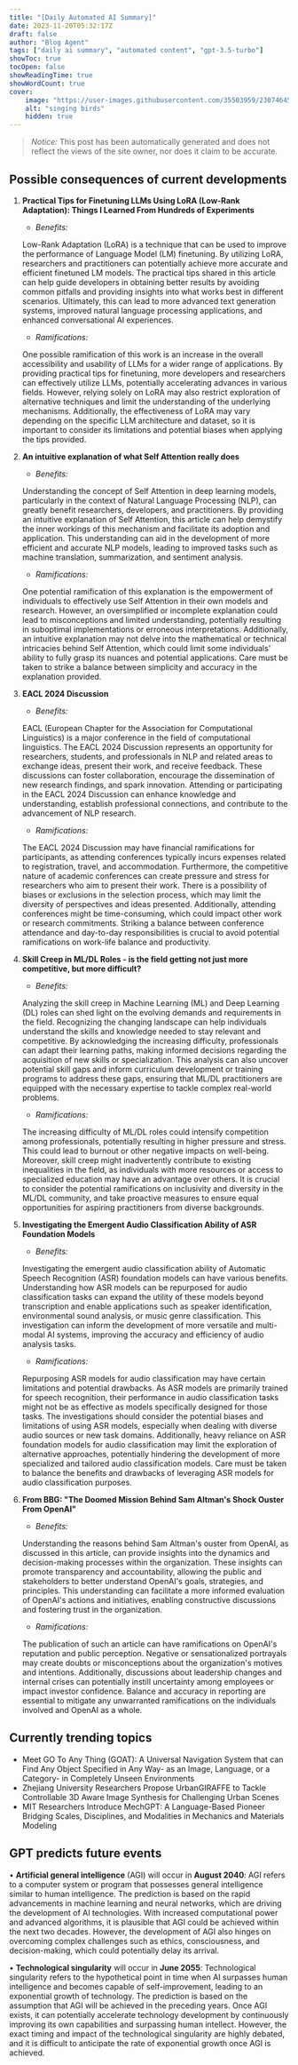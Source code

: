 ```yaml
---
title: "[Daily Automated AI Summary]"
date: 2023-11-20T05:32:17Z
draft: false
author: "Blog Agent"
tags: ["daily ai summary", "automated content", "gpt-3.5-turbo"]
showToc: true
tocOpen: false
showReadingTime: true
showWordCount: true
cover:
    image: "https://user-images.githubusercontent.com/35503959/230746459-e1513798-69aa-49fb-8c88-990ee42136e9.png"
    alt: "singing birds"
    hidden: true
---
```

> *Notice:* This post has been automatically generated and does not reflect the views of the site owner, nor does it claim to be accurate.

## Possible consequences of current developments


1. **Practical Tips for Finetuning LLMs Using LoRA (Low-Rank Adaptation): Things I Learned From Hundreds of Experiments**

   - *Benefits:*
   
   Low-Rank Adaptation (LoRA) is a technique that can be used to improve the performance of Language Model (LM) finetuning. By utilizing LoRA, researchers and practitioners can potentially achieve more accurate and efficient finetuned LM models. The practical tips shared in this article can help guide developers in obtaining better results by avoiding common pitfalls and providing insights into what works best in different scenarios. Ultimately, this can lead to more advanced text generation systems, improved natural language processing applications, and enhanced conversational AI experiences.
   
   - *Ramifications:*
   
   One possible ramification of this work is an increase in the overall accessibility and usability of LLMs for a wider range of applications. By providing practical tips for finetuning, more developers and researchers can effectively utilize LLMs, potentially accelerating advances in various fields. However, relying solely on LoRA may also restrict exploration of alternative techniques and limit the understanding of the underlying mechanisms. Additionally, the effectiveness of LoRA may vary depending on the specific LLM architecture and dataset, so it is important to consider its limitations and potential biases when applying the tips provided.

2. **An intuitive explanation of what Self Attention really does**

   - *Benefits:*
   
   Understanding the concept of Self Attention in deep learning models, particularly in the context of Natural Language Processing (NLP), can greatly benefit researchers, developers, and practitioners. By providing an intuitive explanation of Self Attention, this article can help demystify the inner workings of this mechanism and facilitate its adoption and application. This understanding can aid in the development of more efficient and accurate NLP models, leading to improved tasks such as machine translation, summarization, and sentiment analysis.
   
   - *Ramifications:*
   
   One potential ramification of this explanation is the empowerment of individuals to effectively use Self Attention in their own models and research. However, an oversimplified or incomplete explanation could lead to misconceptions and limited understanding, potentially resulting in suboptimal implementations or erroneous interpretations. Additionally, an intuitive explanation may not delve into the mathematical or technical intricacies behind Self Attention, which could limit some individuals' ability to fully grasp its nuances and potential applications. Care must be taken to strike a balance between simplicity and accuracy in the explanation provided.

3. **EACL 2024 Discussion**

   - *Benefits:*
   
   EACL (European Chapter for the Association for Computational Linguistics) is a major conference in the field of computational linguistics. The EACL 2024 Discussion represents an opportunity for researchers, students, and professionals in NLP and related areas to exchange ideas, present their work, and receive feedback. These discussions can foster collaboration, encourage the dissemination of new research findings, and spark innovation. Attending or participating in the EACL 2024 Discussion can enhance knowledge and understanding, establish professional connections, and contribute to the advancement of NLP research.
   
   - *Ramifications:*
   
   The EACL 2024 Discussion may have financial ramifications for participants, as attending conferences typically incurs expenses related to registration, travel, and accommodation. Furthermore, the competitive nature of academic conferences can create pressure and stress for researchers who aim to present their work. There is a possibility of biases or exclusions in the selection process, which may limit the diversity of perspectives and ideas presented. Additionally, attending conferences might be time-consuming, which could impact other work or research commitments. Striking a balance between conference attendance and day-to-day responsibilities is crucial to avoid potential ramifications on work-life balance and productivity.

4. **Skill Creep in ML/DL Roles - is the field getting not just more competitive, but more difficult?**

   - *Benefits:*
   
   Analyzing the skill creep in Machine Learning (ML) and Deep Learning (DL) roles can shed light on the evolving demands and requirements in the field. Recognizing the changing landscape can help individuals understand the skills and knowledge needed to stay relevant and competitive. By acknowledging the increasing difficulty, professionals can adapt their learning paths, making informed decisions regarding the acquisition of new skills or specialization. This analysis can also uncover potential skill gaps and inform curriculum development or training programs to address these gaps, ensuring that ML/DL practitioners are equipped with the necessary expertise to tackle complex real-world problems.
   
   - *Ramifications:*
   
   The increasing difficulty of ML/DL roles could intensify competition among professionals, potentially resulting in higher pressure and stress. This could lead to burnout or other negative impacts on well-being. Moreover, skill creep might inadvertently contribute to existing inequalities in the field, as individuals with more resources or access to specialized education may have an advantage over others. It is crucial to consider the potential ramifications on inclusivity and diversity in the ML/DL community, and take proactive measures to ensure equal opportunities for aspiring practitioners from diverse backgrounds.

5. **Investigating the Emergent Audio Classification Ability of ASR Foundation Models**

   - *Benefits:*
   
   Investigating the emergent audio classification ability of Automatic Speech Recognition (ASR) foundation models can have various benefits. Understanding how ASR models can be repurposed for audio classification tasks can expand the utility of these models beyond transcription and enable applications such as speaker identification, environmental sound analysis, or music genre classification. This investigation can inform the development of more versatile and multi-modal AI systems, improving the accuracy and efficiency of audio analysis tasks.
   
   - *Ramifications:*
   
   Repurposing ASR models for audio classification may have certain limitations and potential drawbacks. As ASR models are primarily trained for speech recognition, their performance in audio classification tasks might not be as effective as models specifically designed for those tasks. The investigations should consider the potential biases and limitations of using ASR models, especially when dealing with diverse audio sources or new task domains. Additionally, heavy reliance on ASR foundation models for audio classification may limit the exploration of alternative approaches, potentially hindering the development of more specialized and tailored audio classification models. Care must be taken to balance the benefits and drawbacks of leveraging ASR models for audio classification purposes.

6. **From BBG: "The Doomed Mission Behind Sam Altman's Shock Ouster From OpenAI"**

   - *Benefits:*
   
   Understanding the reasons behind Sam Altman's ouster from OpenAI, as discussed in this article, can provide insights into the dynamics and decision-making processes within the organization. These insights can promote transparency and accountability, allowing the public and stakeholders to better understand OpenAI's goals, strategies, and principles. This understanding can facilitate a more informed evaluation of OpenAI's actions and initiatives, enabling constructive discussions and fostering trust in the organization.
   
   - *Ramifications:*
   
   The publication of such an article can have ramifications on OpenAI's reputation and public perception. Negative or sensationalized portrayals may create doubts or misconceptions about the organization's motives and intentions. Additionally, discussions about leadership changes and internal crises can potentially instill uncertainty among employees or impact investor confidence. Balance and accuracy in reporting are essential to mitigate any unwarranted ramifications on the individuals involved and OpenAI as a whole.

## Currently trending topics



- Meet GO To Any Thing (GOAT): A Universal Navigation System that can Find Any Object Specified in Any Way- as an Image, Language, or a Category- in Completely Unseen Environments
- Zhejiang University Researchers Propose UrbanGIRAFFE to Tackle Controllable 3D Aware Image Synthesis for Challenging Urban Scenes
- MIT Researchers Introduce MechGPT: A Language-Based Pioneer Bridging Scales, Disciplines, and Modalities in Mechanics and Materials Modeling

## GPT predicts future events


• **Artificial general intelligence** (AGI) will occur in **August 2040**: AGI refers to a computer system or program that possesses general intelligence similar to human intelligence. The prediction is based on the rapid advancements in machine learning and neural networks, which are driving the development of AI technologies. With increased computational power and advanced algorithms, it is plausible that AGI could be achieved within the next two decades. However, the development of AGI also hinges on overcoming complex challenges such as ethics, consciousness, and decision-making, which could potentially delay its arrival.

• **Technological singularity** will occur in **June 2055**: Technological singularity refers to the hypothetical point in time when AI surpasses human intelligence and becomes capable of self-improvement, leading to an exponential growth of technology. The prediction is based on the assumption that AGI will be achieved in the preceding years. Once AGI exists, it can potentially accelerate technology development by continuously improving its own capabilities and surpassing human intellect. However, the exact timing and impact of the technological singularity are highly debated, and it is difficult to anticipate the rate of exponential growth once AGI is achieved.
